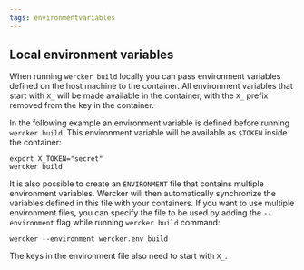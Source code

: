 ```yaml
---
tags: environmentvariables
---
```


## Local environment variables

When running `wercker build` locally you can pass environment variables defined
on the host machine to the container. All environment variables that start with
`X_` will be made available in the container, with the `X_` prefix removed from
the key in the container.

In the following example an environment variable is defined before running
`wercker build`. This environment variable will be available as `$TOKEN` inside
the container:

```no-highlight
export X_TOKEN="secret"
wercker build
```

It is also possible to create an `ENVIRONMENT` file that contains multiple
environment variables. Wercker will then automatically synchronize the
variables defined in this file with your containers.  If you want to use
multiple environment files, you can specify the file to be used by adding the
`--environment` flag while running `wercker build` command:

```no-highlight
wercker --environment wercker.env build
```

The keys in the environment file also need to start with `X_`.
